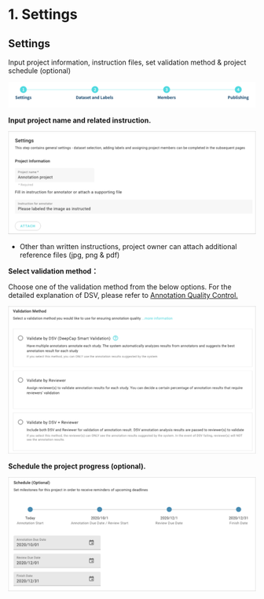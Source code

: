 # 1. Settings

## Settings

Input project information, instruction files, set validation method & project schedule (optional)

![](../../../.gitbook/assets/con-3-1-0.png)

**Input project name and related instruction.**

![](../../../.gitbook/assets/con-3-1-2.png)

* Other than written instructions, project owner can attach additional reference files (jpg, png & pdf)

**Select validation method：**

Choose one of the validation method from the below options. For the detailed explanation of DSV, please refer to [Annotation Quality Control. ](https://app.gitbook.com/s/-LRpbrznmSNshCiwmSTG-3251841457/working-flow/create-an-annotation-project/1.-settings/deepcap-smart-validation-dsv)

![](../../../.gitbook/assets/con-3-1-3.png)

**Schedule the project progress (optional).**

![](../../../.gitbook/assets/con-3-1-4.png)
